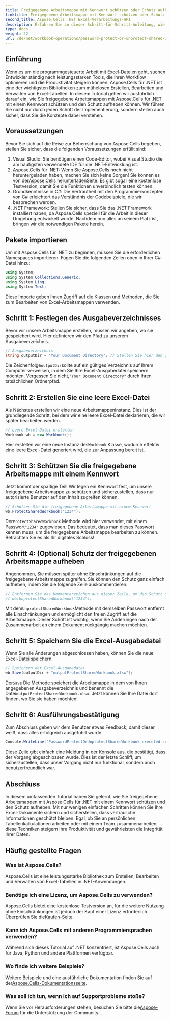 ```yaml
---
title: Freigegebene Arbeitsmappe mit Kennwort schützen oder Schutz aufheben
linktitle: Freigegebene Arbeitsmappe mit Kennwort schützen oder Schutz aufheben
second_title: Aspose.Cells .NET Excel-Verarbeitungs-API
description: Erfahren Sie in dieser Schritt-für-Schritt-Anleitung, wie Sie freigegebene Excel-Arbeitsmappen mit Aspose.Cells für .NET mit einem Kennwort schützen oder den Schutz aufheben. Verbessern Sie die Sicherheit Ihrer Dokumente.
type: docs
weight: 22
url: /de/net/workbook-operations/password-protect-or-unprotect-shared-workbook/
---
```

## Einführung
Wenn es um die programmgesteuerte Arbeit mit Excel-Dateien geht, suchen Entwickler ständig nach leistungsstarken Tools, die ihren Workflow optimieren und die Produktivität steigern können. Aspose.Cells für .NET ist eine der wichtigsten Bibliotheken zum mühelosen Erstellen, Bearbeiten und Verwalten von Excel-Tabellen. In diesem Tutorial gehen wir ausführlich darauf ein, wie Sie freigegebene Arbeitsmappen mit Aspose.Cells für .NET mit einem Kennwort schützen und den Schutz aufheben können. Wir führen Sie nicht nur durch jeden Schritt der Implementierung, sondern stellen auch sicher, dass Sie die Konzepte dabei verstehen.
## Voraussetzungen
Bevor Sie sich auf die Reise zur Beherrschung von Aspose.Cells begeben, stellen Sie sicher, dass die folgenden Voraussetzungen erfüllt sind:
1. Visual Studio: Sie benötigen einen Code-Editor, wobei Visual Studio die am häufigsten verwendete IDE für die .NET-Entwicklung ist.
2.  Aspose.Cells für .NET: Wenn Sie Aspose.Cells noch nicht heruntergeladen haben, machen Sie sich keine Sorgen! Sie können es von der[Aspose.Cells herunterladen](https://releases.aspose.com/cells/net/)Seite. Es gibt sogar eine kostenlose Testversion, damit Sie die Funktionen unverbindlich testen können.
3. Grundkenntnisse in C#: Die Vertrautheit mit den Programmierkonzepten von C# erleichtert das Verständnis der Codebeispiele, die wir besprechen werden.
4. .NET Framework: Stellen Sie sicher, dass Sie das .NET Framework installiert haben, da Aspose.Cells speziell für die Arbeit in dieser Umgebung entwickelt wurde.
Nachdem nun alles an seinem Platz ist, bringen wir die notwendigen Pakete herein.
## Pakete importieren
Um mit Aspose.Cells für .NET zu beginnen, müssen Sie die erforderlichen Namespaces importieren. Fügen Sie die folgenden Zeilen oben in Ihrer C#-Datei hinzu:
```csharp
using System;
using System.Collections.Generic;
using System.Linq;
using System.Text;
```
Diese Importe geben Ihnen Zugriff auf die Klassen und Methoden, die Sie zum Bearbeiten von Excel-Arbeitsmappen verwenden.
## Schritt 1: Festlegen des Ausgabeverzeichnisses
Bevor wir unsere Arbeitsmappe erstellen, müssen wir angeben, wo sie gespeichert wird. Hier definieren wir den Pfad zu unserem Ausgabeverzeichnis.
```csharp
// Ausgabeverzeichnis
string outputDir = "Your Document Directory"; // Stellen Sie hier den gewünschten Ausgabepfad ein
```
 Die Zeichenfolge`outputDir`sollte auf ein gültiges Verzeichnis auf Ihrem Computer verweisen, in dem Sie Ihre Excel-Ausgabedatei speichern möchten. Vergessen Sie nicht,`"Your Document Directory"` durch Ihren tatsächlichen Ordnerpfad.
## Schritt 2: Erstellen Sie eine leere Excel-Datei
Als Nächstes erstellen wir eine neue Arbeitsmappeninstanz. Dies ist der grundlegende Schritt, bei dem wir eine leere Excel-Datei deklarieren, die wir später bearbeiten werden. 
```csharp
// Leere Excel-Datei erstellen
Workbook wb = new Workbook();
```
 Hier erstellen wir eine neue Instanz des`Workbook` Klasse, wodurch effektiv eine leere Excel-Datei generiert wird, die zur Anpassung bereit ist.
## Schritt 3: Schützen Sie die freigegebene Arbeitsmappe mit einem Kennwort
Jetzt kommt der spaßige Teil! Wir legen ein Kennwort fest, um unsere freigegebene Arbeitsmappe zu schützen und sicherzustellen, dass nur autorisierte Benutzer auf den Inhalt zugreifen können.
```csharp
// Schützen Sie die freigegebene Arbeitsmappe mit einem Kennwort
wb.ProtectSharedWorkbook("1234");
```
 Der`ProtectSharedWorkbook` Methode wird hier verwendet, mit einem Passwort`"1234"` zugewiesen. Das bedeutet, dass man dieses Passwort kennen muss, um die freigegebene Arbeitsmappe bearbeiten zu können. Betrachten Sie es als Ihr digitales Schloss!
## Schritt 4: (Optional) Schutz der freigegebenen Arbeitsmappe aufheben
Angenommen, Sie müssen später ohne Einschränkungen auf die freigegebene Arbeitsmappe zugreifen. Sie können den Schutz ganz einfach aufheben, indem Sie die folgende Zeile auskommentieren:
```csharp
// Entfernen Sie das Kommentarzeichen aus dieser Zeile, um den Schutz der freigegebenen Arbeitsmappe aufzuheben.
// wb.UnprotectSharedWorkbook("1234");
```
 Mit dem`UnprotectSharedWorkbook`Methode mit demselben Passwort entfernt alle Einschränkungen und ermöglicht den freien Zugriff auf die Arbeitsmappe. Dieser Schritt ist wichtig, wenn Sie Änderungen nach der Zusammenarbeit an einem Dokument rückgängig machen möchten.
## Schritt 5: Speichern Sie die Excel-Ausgabedatei
Wenn Sie alle Änderungen abgeschlossen haben, können Sie die neue Excel-Datei speichern.
```csharp
// Speichern der Excel-Ausgabedatei
wb.Save(outputDir + "outputProtectSharedWorkbook.xlsx");
```
 Der`Save` Die Methode speichert die Arbeitsmappe in dem von Ihnen angegebenen Ausgabeverzeichnis und benennt die Datei`outputProtectSharedWorkbook.xlsx`. Jetzt können Sie Ihre Datei dort finden, wo Sie sie haben möchten!
## Schritt 6: Ausführungsbestätigung
Zum Abschluss geben wir dem Benutzer etwas Feedback, damit dieser weiß, dass alles erfolgreich ausgeführt wurde.
```csharp
Console.WriteLine("PasswordProtectOrUnprotectSharedWorkbook executed successfully.\r\n");
```
Diese Zeile gibt einfach eine Meldung in der Konsole aus, die bestätigt, dass der Vorgang abgeschlossen wurde. Dies ist der letzte Schliff, um sicherzustellen, dass unser Vorgang nicht nur funktional, sondern auch benutzerfreundlich war.
## Abschluss
In diesem umfassenden Tutorial haben Sie gelernt, wie Sie freigegebene Arbeitsmappen mit Aspose.Cells für .NET mit einem Kennwort schützen und den Schutz aufheben. Mit nur wenigen einfachen Schritten können Sie Ihre Excel-Dokumente sichern und sicherstellen, dass vertrauliche Informationen geschützt bleiben. Egal, ob Sie an persönlichen Tabellenkalkulationen arbeiten oder mit einem Team zusammenarbeiten, diese Techniken steigern Ihre Produktivität und gewährleisten die Integrität Ihrer Daten.
## Häufig gestellte Fragen
### Was ist Aspose.Cells?
Aspose.Cells ist eine leistungsstarke Bibliothek zum Erstellen, Bearbeiten und Verwalten von Excel-Tabellen in .NET-Anwendungen.
### Benötige ich eine Lizenz, um Aspose.Cells zu verwenden?
 Aspose.Cells bietet eine kostenlose Testversion an, für die weitere Nutzung ohne Einschränkungen ist jedoch der Kauf einer Lizenz erforderlich. Überprüfen Sie die[Kaufen-Seite](https://purchase.aspose.com/buy).
### Kann ich Aspose.Cells mit anderen Programmiersprachen verwenden?
Während sich dieses Tutorial auf .NET konzentriert, ist Aspose.Cells auch für Java, Python und andere Plattformen verfügbar.
### Wo finde ich weitere Beispiele?
 Weitere Beispiele und eine ausführliche Dokumentation finden Sie auf der[Aspose.Cells-Dokumentationsseite](https://reference.aspose.com/cells/net/).
### Was soll ich tun, wenn ich auf Supportprobleme stoße?
 Wenn Sie vor Herausforderungen stehen, besuchen Sie bitte die[Aspose-Forum](https://forum.aspose.com/c/cells/9) für die Unterstützung der Community.